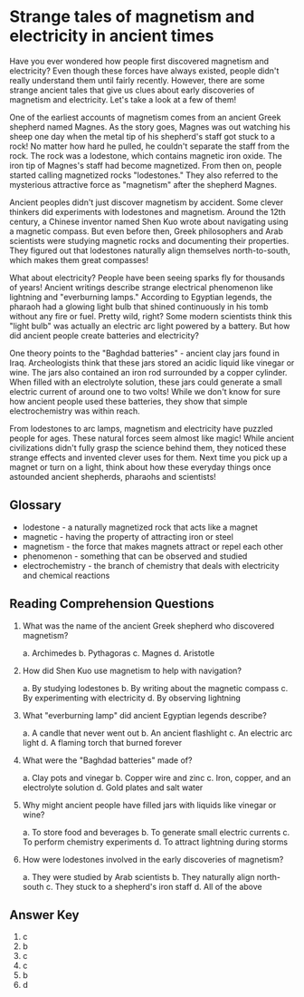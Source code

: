 # Strange tales of magnetism and electricity in ancient times

Have you ever wondered how people first discovered magnetism and electricity? Even though these forces have always existed, people didn't really understand them until fairly recently. However, there are some strange ancient tales that give us clues about early discoveries of magnetism and electricity. Let's take a look at a few of them!

One of the earliest accounts of magnetism comes from an ancient Greek shepherd named Magnes. As the story goes, Magnes was out watching his sheep one day when the metal tip of his shepherd's staff got stuck to a rock! No matter how hard he pulled, he couldn't separate the staff from the rock. The rock was a lodestone, which contains magnetic iron oxide. The iron tip of Magnes's staff had become magnetized. From then on, people started calling magnetized rocks "lodestones." They also referred to the mysterious attractive force as "magnetism" after the shepherd Magnes.

Ancient peoples didn't just discover magnetism by accident. Some clever thinkers did experiments with lodestones and magnetism. Around the 12th century, a Chinese inventor named Shen Kuo wrote about navigating using a magnetic compass. But even before then, Greek philosophers and Arab scientists were studying magnetic rocks and documenting their properties. They figured out that lodestones naturally align themselves north-to-south, which makes them great compasses!

What about electricity? People have been seeing sparks fly for thousands of years! Ancient writings describe strange electrical phenomenon like lightning and "everburning lamps." According to Egyptian legends, the pharaoh had a glowing light bulb that shined continuously in his tomb without any fire or fuel. Pretty wild, right? Some modern scientists think this "light bulb" was actually an electric arc light powered by a battery. But how did ancient people create batteries and electricity?

One theory points to the "Baghdad batteries" - ancient clay jars found in Iraq. Archeologists think that these jars stored an acidic liquid like vinegar or wine. The jars also contained an iron rod surrounded by a copper cylinder. When filled with an electrolyte solution, these jars could generate a small electric current of around one to two volts! While we don't know for sure how ancient people used these batteries, they show that simple electrochemistry was within reach.

From lodestones to arc lamps, magnetism and electricity have puzzled people for ages. These natural forces seem almost like magic! While ancient civilizations didn't fully grasp the science behind them, they noticed these strange effects and invented clever uses for them. Next time you pick up a magnet or turn on a light, think about how these everyday things once astounded ancient shepherds, pharaohs and scientists!

## Glossary

- lodestone - a naturally magnetized rock that acts like a magnet
- magnetic - having the property of attracting iron or steel
- magnetism - the force that makes magnets attract or repel each other
- phenomenon - something that can be observed and studied
- electrochemistry - the branch of chemistry that deals with electricity and chemical reactions

## Reading Comprehension Questions

1. What was the name of the ancient Greek shepherd who discovered magnetism?

   a. Archimedes
   b. Pythagoras
   c. Magnes
   d. Aristotle

2. How did Shen Kuo use magnetism to help with navigation?

   a. By studying lodestones
   b. By writing about the magnetic compass
   c. By experimenting with electricity
   d. By observing lightning

3. What "everburning lamp" did ancient Egyptian legends describe?

   a. A candle that never went out
   b. An ancient flashlight
   c. An electric arc light
   d. A flaming torch that burned forever

4. What were the "Baghdad batteries" made of?

   a. Clay pots and vinegar
   b. Copper wire and zinc
   c. Iron, copper, and an electrolyte solution
   d. Gold plates and salt water

5. Why might ancient people have filled jars with liquids like vinegar or wine?

   a. To store food and beverages
   b. To generate small electric currents
   c. To perform chemistry experiments
   d. To attract lightning during storms

6. How were lodestones involved in the early discoveries of magnetism?

   a. They were studied by Arab scientists
   b. They naturally align north-south
   c. They stuck to a shepherd's iron staff
   d. All of the above

## Answer Key

1. c
2. b
3. c
4. c
5. b
6. d

